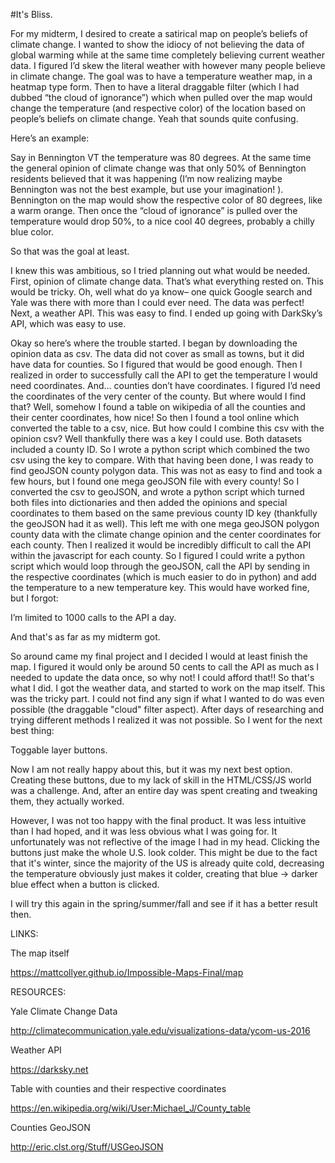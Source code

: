 #It's Bliss.

For my midterm, I desired to create a satirical map on people’s beliefs of climate change. I wanted to show the idiocy of not believing the data of global warming while at the same time completely believing current weather data. I figured I’d skew the literal weather with however many people believe in climate change. The goal was to have a temperature weather map, in a heatmap type form. Then to have a literal draggable filter (which I had dubbed “the cloud of ignorance”) which when pulled over the map would change the temperature (and respective color) of the location based on people’s beliefs on climate change. Yeah that sounds quite confusing.

Here’s an example:

Say in Bennington VT  the temperature was 80 degrees. At the same time the general opinion of climate change was that only 50% of Bennington residents believed that it was happening (I’m now realizing maybe Bennington was not the best example, but use your imagination! ).  Bennington on the map would show the respective color of 80 degrees, like a warm orange. Then once the “cloud of ignorance” is pulled over the temperature would drop 50%, to a nice cool 40 degrees, probably a chilly blue color. 

So that was the goal at least.

I knew this was ambitious, so I tried planning out what would be needed. First, opinion of climate change data. That’s what everything rested on. This would be tricky. Oh, well what do ya know– one quick Google search and Yale was there with more than I could ever need. The data was perfect! Next, a weather API. This was easy to find. I ended up going with DarkSky’s API, which was easy to use.

Okay so here’s where the trouble started.
I began by downloading the opinion data as csv. The data did not cover as small as towns, but it did have data for counties. So I figured that would be good enough. 
Then I realized in order to successfully call the API to get the temperature I would need coordinates. And… counties don’t have coordinates. I figured I’d need the coordinates of the very center of the county. But where would I find that? Well, somehow I found a table on wikipedia of all the counties and their center coordinates, how nice! So then I found a tool online which converted the table to a csv, nice. But how could I combine this csv with the opinion csv? Well thankfully there was a key I could use. Both datasets included a county ID. So I wrote a python script which combined the two csv using the key to compare. With that having been done, I was ready to find geoJSON county polygon data. This was not as easy to find and took a few hours, but I found one mega geoJSON file with every county! So I converted the csv to geoJSON, and wrote a python script which turned both files into dictionaries and then added the opinions and special coordinates to them based on the same previous county ID key (thankfully the geoJSON had it as well).  This left me with one mega geoJSON polygon county data with the climate change opinion and the center coordinates for each county. Then I realized it would be incredibly difficult to call the API within the javascript for each county. So I figured I could write a python script which would loop through the geoJSON, call the API by sending in the respective coordinates (which is much easier to do in python) and add the temperature to a new temperature key. 
This would have worked fine, but I forgot: 

I’m limited to 1000 calls to the API a day.
 
And that's as far as my midterm got. 

So around came my final project and I decided I would at least finish the map. I figured it would only be around 50 cents to call the API as much as I needed to update the data once, so why not! I could afford that!!
So that's what I did. I got the weather data, and started to work on the map itself. This was the tricky part. I could not find any sign if what I wanted to do was even possible (the draggable "cloud" filter aspect). After days of researching and trying different methods I realized it was not possible. So I went for the next best thing: 

Toggable layer buttons.

Now I am not really happy about this, but it was my next best option. Creating these buttons, due to my lack of skill in the HTML/CSS/JS world was a challenge. And, after an entire day was spent creating and tweaking them, they actually worked. 

However, I was not too happy with the final product. It was less intuitive than I had hoped, and it was less obvious what I was going for. It unfortunately was not reflective of the image I had in my head. Clicking the buttons just make the whole U.S. look colder. This might be due to the fact that it's winter, since the majority of the US is already quite cold, decreasing the temperature obviously just makes it colder, creating that blue -> darker blue effect when a button is clicked. 

I will try this again in the spring/summer/fall and see if it has a better result then. 

LINKS:

The map itself

https://mattcollyer.github.io/Impossible-Maps-Final/map


RESOURCES:

Yale Climate Change Data

http://climatecommunication.yale.edu/visualizations-data/ycom-us-2016

Weather API

https://darksky.net

Table with counties and their respective coordinates

https://en.wikipedia.org/wiki/User:Michael_J/County_table

Counties GeoJSON

http://eric.clst.org/Stuff/USGeoJSON
